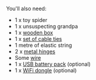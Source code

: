 You'll also need:

- 1 x toy spider
- 1 x unsuspecting grandpa
- 1 x [wooden box](http://boxmaker.connectionlab.org/)
- 1 x [set of cable ties](http://www.diy.com/departments/bq-black-cable-ties-l295mm-pack-of-50/177967_BQ.prd)
- 1 metre of elastic string
- 2 x [metal hinges](http://www.diy.com/departments/lightweight-brass-effect-metal-butt-hinge-pack-of-2/254599_BQ.prd)
- Some [wire](http://proto-pic.co.uk/hook-up-wire-assortment-solid-core/)
- 1 x [USB battery pack](http://thepihut.com/products/portable-power-pack-for-the-raspberry-pi) (optional)
- 1 x [WiFi dongle](http://thepihut.com/products/usb-wifi-adapter-for-the-raspberry-pi) (optional)

